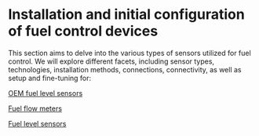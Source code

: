 # Installation and initial configuration of fuel control devices

This section aims to delve into the various types of sensors utilized for fuel control. We will explore different facets, including sensor types, technologies, installation methods, connections, connectivity, as well as setup and fine-tuning for:

[OEM fuel level sensors](installation-and-initial-configuration-of-fuel-control-devices/oem-fuel-level-sensors.md)

[Fuel flow meters](installation-and-initial-configuration-of-fuel-control-devices/fuel-flow-meters.md)

[Fuel level sensors](installation-and-initial-configuration-of-fuel-control-devices/fuel-level-sensors.md)